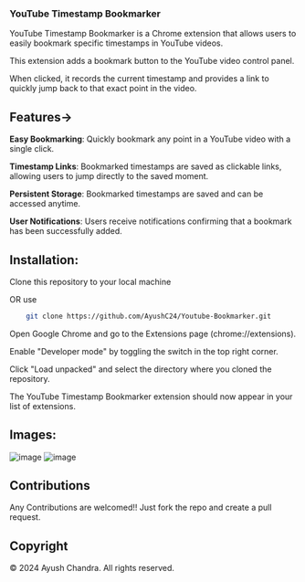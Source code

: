 ### **YouTube Timestamp Bookmarker**

YouTube Timestamp Bookmarker is a Chrome extension that allows users to easily bookmark specific timestamps in YouTube videos. 

This extension adds a bookmark button to the YouTube video control panel.

When clicked, it records the current timestamp and provides a link to quickly jump back to that exact point in the video.

## **Features**->

**Easy Bookmarking**: Quickly bookmark any point in a YouTube video with a single click.

**Timestamp Links**: Bookmarked timestamps are saved as clickable links, allowing users to jump directly to the saved moment.

**Persistent Storage**: Bookmarked timestamps are saved and can be accessed anytime.

**User Notifications**: Users receive notifications confirming that a bookmark has been successfully added.



## **Installation**:

Clone this repository to your local machine

OR use 
```sh
    git clone https://github.com/AyushC24/Youtube-Bookmarker.git
```
Open Google Chrome and go to the Extensions page (chrome://extensions).

Enable "Developer mode" by toggling the switch in the top right corner.

Click "Load unpacked" and select the directory where you cloned the repository.

The YouTube Timestamp Bookmarker extension should now appear in your list of extensions.

## Images:
![image](https://github.com/AyushC24/Youtube-Bookmarker/assets/97463208/20d382e7-ef83-4d3f-9cb7-e48a8d45c0cc)
![image](https://github.com/AyushC24/Youtube-Bookmarker/assets/97463208/c758826b-95f1-4fff-832b-2101cf622ae5)

## Contributions
Any Contributions are welcomed!! Just fork the repo and create a pull request.

## Copyright
© 2024 Ayush Chandra. All rights reserved.


